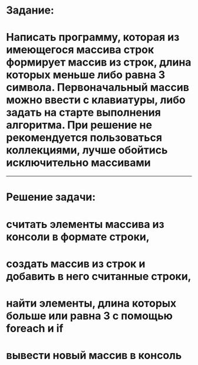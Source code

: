 # Задание:
# Написать программу, которая из имеющегося массива строк формирует массив из строк, длина которых меньше либо равна 3 символа. Первоначальный массив можно ввести с клавиатуры, либо задать на старте выполнения алгоритма. При решение не рекомендуется пользоваться коллекциями, лучше обойтись исключительно массивами
---
# Решение задачи:
# считать элементы массива из консоли в формате строки,
# создать массив из строк и добавить в него считанные строки,
# найти элементы, длина которых больше или равна 3 с помощью foreach и if
# вывести новый массив в консоль
